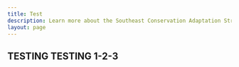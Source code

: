 ```yaml
---
title: Test
description: Learn more about the Southeast Conservation Adaptation Strategy (SECAS) Blueprint
layout: page
---
```


## TESTING TESTING 1-2-3
